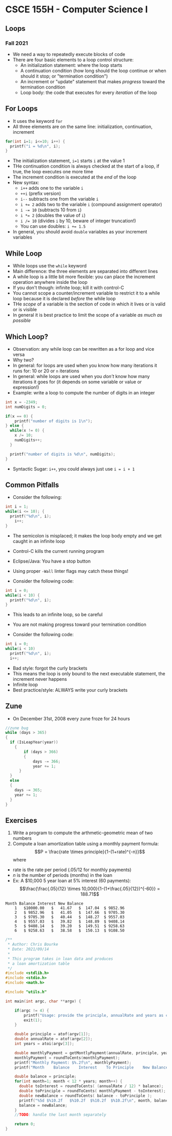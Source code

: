 
# CSCE 155H - Computer Science I
## Loops
### Fall 2021

* We need a way to repeatedly execute blocks of code
* There are four basic elements to a loop control structure:
  * An initialization statement: where the loop starts
  * A continuation condition (how long should the loop continue or when should it stop; or "termination condition")
  * An increment or "update" statement that makes *progress* toward the termination condition
  * Loop body: the code that executes for every *iteration* of the loop

## For Loops

* It uses the keyword `for`
* All three elements are on the same line: initialization, continuation, increment

```c
for(int i=1; i<=10; i++) {
  printf("i = %d\n", i);
}
```

* The initialization statement, `i=1` starts `i` at the value 1
* THe continuation condition is always checked at the start of a loop, if true, the loop executes one more time
* The increment condition is executed at the *end* of the loop
* New syntax:
  * `i++` adds one to the variable `i`
  * `++i` (prefix version)
  * `i--` subtracts one from the variable `i`
  * `i += 2` adds two to the variable `i` (compound assignment operator)
  * `i -= 10` (subtracts 10 from `i`)
  * `i *= 2` (doubles the value of `i`)
  * `i /= 10` (divides `i` by 10, beware of integer truncation!)
  * You can use doubles: `i += 1.5`
* In general, you should avoid `double` variables as your increment variables

## While Loop

* While loops use the `while` keyword
* Main difference: the three elements are separated into different lines
* A while loop is a little bit more flexible: you can place the increment operation anywhere inside the loop
* If you don't though: infinite loop; kill it with control-C
* You cannot scope a counter/increment variable to restrict it to a while loop because it is declared *before* the while loop
* THe *scope* of a variable is the section of code in which it lives or is valid or is visible
* In general it is best practice to limit the scope of a variable *as much as possible*

## Which Loop?

* Observation: any while loop can be rewritten as a for loop and vice versa
* Why two?
* In general: for loops are used when you know how many iterations it runs for: 10 or 20 or `n` iterations
* In general: while loops are used when you *don't* know how many iterations it goes for (it depends on some variable or value or expression!)
* Example: write a loop to compute the number of digits in an integer

```c
int x = -2349;
int numDigits = 0;

if(x == 0) {
    printf("number of digits is 1\n");
} else {
  while(x != 0) {
    x /= 10;
    numDigits++;
  }

  printf("number of digits is %d\n", numDigits);
}
```

* Syntactic Sugar: `i++`, you could always just use `i = i + 1`

## Common Pitfalls

* Consider the following:

```c
int i = 1;
while(i <= 10); {
  printf("%d\n", i);
	i++;
}
```


* The semicolon is misplaced; it makes the loop body empty and we get caught in an infinite loop
* Control-C kills the current running program
* Eclipse/Java: You have a stop button
* Using proper `-Wall` linter flags may catch these things!



* Consider the following code:

```c
int i = 0;
while(i < 10) {
  printf("%d\n", i);
}
```

* This leads to an infinite loop, so be careful
* You are not making progress toward your termination condition


* Consider the following code:

```c
int i = 0;
while(i < 10)
  printf("%d\n", i);
  i++;
```

* Bad style: forgot the curly brackets
* This means the loop is only bound to the next executable statement, the increment never happens
* Infinite loop
* Best practice/style: ALWAYS write your curly brackets

## Zune

* On December 31st, 2008 every zune froze for 24 hours

```c
//zune bug
while (days > 365)
{
  if (IsLeapYear(year))
	{
		if (days > 366)
		{
			days -= 366;
			year += 1;
	  }
  }
  else
  {
    days -= 365;
    year += 1;
  }
}
```

## Exercises

1. Write a program to compute the arthmetic-geometric mean of two numbers
2. Compute a loan amortization table using a monthly payment formula:
  $$P = \frac{rate \times principle}{1-(1+rate)^{-n}}$$
where
 * rate is the rate per period (.05/12 for monthly payments)
 * $n$ is the number of periods (months) in the loan
 * Ex: A $10,000 5 year loan at 5% interest (60 payments):
 $$\frac{\frac{.05}{12} \times 10,000}{1-(1+\frac{.05}{12})^{-60}} = 188.71$$

 ```text
 Month Balance Interest New Balance
     1   $10000.00   $   41.67   $  147.04  $ 9852.96
     2   $ 9852.96   $   41.05   $  147.66  $ 9705.30
     3   $ 9705.30   $   40.44   $  148.27  $ 9557.03
     4   $ 9557.03   $   39.82   $  148.89  $ 9408.14
     5   $ 9408.14   $   39.20   $  149.51  $ 9258.63
     6   $ 9258.63   $   38.58   $  150.13  $ 9108.50
 ```

```c
/**
 * Author: Chris Bourke
 * Date: 2021/09/14
 *
 * This program takes in loan data and produces
 * a loan amortization table
 */
#include <stdlib.h>
#include <stdio.h>
#include <math.h>

#include "utils.h"

int main(int argc, char **argv) {

    if(argc != 4) {
        printf("Usage: provide the principle, annualRate and years as command line arguments!\n");
        exit(1);
    }

    double principle = atof(argv[1]);
    double annualRate = atof(argv[2]);
    int years = atoi(argv[3]);

    double monthlyPayment = getMontlyPayment(annualRate, principle, years);
    monthlyPayment = roundToCents(monthlyPayment);
    printf("Monthly Payment: $%.2f\n", monthlyPayment);
    printf("Month    Balance    Interest    To Principle    New Balance\n");

    double balance = principle;
    for(int month=1; month < 12 * years; month++) {
      double toInterest = roundToCents( (annualRate / 12) * balance);
      double toPrinciple = roundToCents( monthlyPayment - toInterest);
      double newBalance = roundToCents( balance - toPrinciple );
      printf("%5d $%10.2f   $%10.2f  $%10.2f  $%10.2f\n", month, balance, toInterest, toPrinciple, newBalance);
      balance = newBalance;
    }
    //TODO: handle the last month separately

    return 0;
}
```

```text





```
